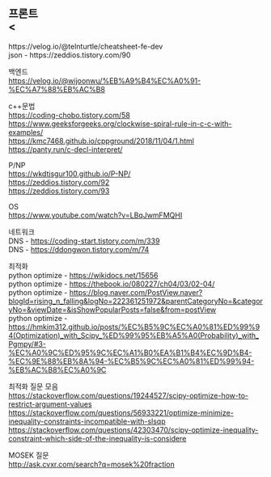<h2>프론트<br /><</h2>
https://velog.io/@telnturtle/cheatsheet-fe-dev <br />
json - https://zeddios.tistory.com/90  <br />


백엔드 <br />
https://velog.io/@wijoonwu/%EB%A9%B4%EC%A0%91-%EC%A7%88%EB%AC%B8  <br />


c++문법<br />
https://coding-chobo.tistory.com/58 <br />
https://www.geeksforgeeks.org/clockwise-spiral-rule-in-c-c-with-examples/ <br />
https://kmc7468.github.io/cppground/2018/11/04/1.html <br />
https://panty.run/c-decl-interpret/ <br />


P/NP<br />
https://wkdtjsgur100.github.io/P-NP/ <br />
https://zeddios.tistory.com/92 <br />
https://zeddios.tistory.com/93 <br />


OS<br />
https://www.youtube.com/watch?v=LBqJwmFMQHI <br />

네트워크<br />
DNS - https://coding-start.tistory.com/m/339 <br />
DNS - https://ddongwon.tistory.com/m/74  <br />


최적화 <br />
python optimize - https://wikidocs.net/15656  <br />
python optimize - https://thebook.io/080227/ch04/03/02-04/  <br />
python optimize - https://blog.naver.com/PostView.naver?blogId=rising_n_falling&logNo=222361251972&parentCategoryNo=&categoryNo=&viewDate=&isShowPopularPosts=false&from=postView  <br />
python optimize - https://hmkim312.github.io/posts/%EC%B5%9C%EC%A0%81%ED%99%94(Optimization)_with_Scipy_%ED%99%95%EB%A5%A0(Probability)_with_Pgmpy/#3-%EC%A0%9C%ED%95%9C%EC%A1%B0%EA%B1%B4%EC%9D%B4-%EC%9E%88%EB%8A%94-%EC%B5%9C%EC%A0%81%ED%99%94-%EB%AC%B8%EC%A0%9C  <br />


최적화 질문 모음 <br />
https://stackoverflow.com/questions/19244527/scipy-optimize-how-to-restrict-argument-values   <br />
https://stackoverflow.com/questions/56933221/optimize-minimize-inequality-constraints-incompatible-with-slsqp  <br />
https://stackoverflow.com/questions/42303470/scipy-optimize-inequality-constraint-which-side-of-the-inequality-is-considere  <br />


MOSEK 질문 <br />
http://ask.cvxr.com/search?q=mosek%20fraction  <br />




